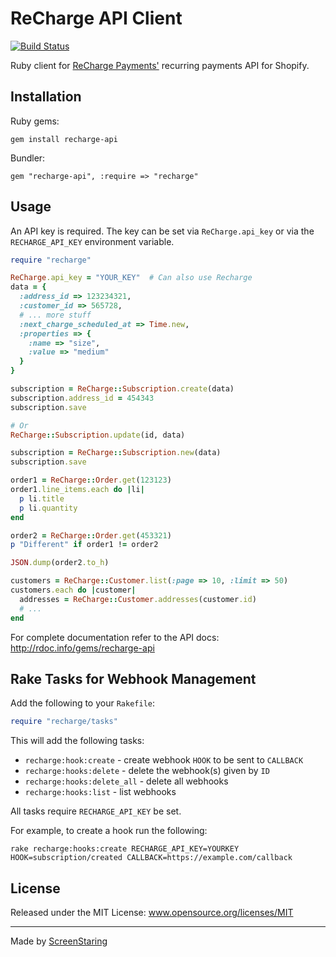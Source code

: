 # ReCharge API Client

[![Build Status](https://travis-ci.org/ScreenStaring/recharge-api.svg?branch=master)](https://travis-ci.org/ScreenStaring/recharge-api)

Ruby client for [ReCharge Payments'](https://rechargepayments.com/developers)
recurring payments API for Shopify.

## Installation

Ruby gems:

    gem install recharge-api

Bundler:

    gem "recharge-api", :require => "recharge"

## Usage

An API key is required. The key can be set via `ReCharge.api_key` or via the `RECHARGE_API_KEY`
environment variable.

```rb
require "recharge"

ReCharge.api_key = "YOUR_KEY"  # Can also use Recharge
data = {
  :address_id => 123234321,
  :customer_id => 565728,
  # ... more stuff
  :next_charge_scheduled_at => Time.new,
  :properties => {
    :name => "size",
    :value => "medium"
  }
}

subscription = ReCharge::Subscription.create(data)
subscription.address_id = 454343
subscription.save

# Or
ReCharge::Subscription.update(id, data)

subscription = ReCharge::Subscription.new(data)
subscription.save

order1 = ReCharge::Order.get(123123)
order1.line_items.each do |li|
  p li.title
  p li.quantity
end

order2 = ReCharge::Order.get(453321)
p "Different" if order1 != order2

JSON.dump(order2.to_h)

customers = ReCharge::Customer.list(:page => 10, :limit => 50)
customers.each do |customer|
  addresses = ReCharge::Customer.addresses(customer.id)
  # ...
end
```

For complete documentation refer to the API docs: http://rdoc.info/gems/recharge-api

## Rake Tasks for Webhook Management

Add the following to your `Rakefile`:

```rb
require "recharge/tasks"
```

This will add the following tasks:

  * `recharge:hook:create` - create webhook `HOOK` to be sent to `CALLBACK`
  * `recharge:hooks:delete` - delete the webhook(s) given by `ID`
  * `recharge:hooks:delete_all` - delete all webhooks
  * `recharge:hooks:list` - list webhooks

All tasks require `RECHARGE_API_KEY` be set.

For example, to create a hook run the following:

```
rake recharge:hooks:create RECHARGE_API_KEY=YOURKEY HOOK=subscription/created CALLBACK=https://example.com/callback
```

## License

Released under the MIT License: www.opensource.org/licenses/MIT

---

Made by [ScreenStaring](http://screenstaring.com)
